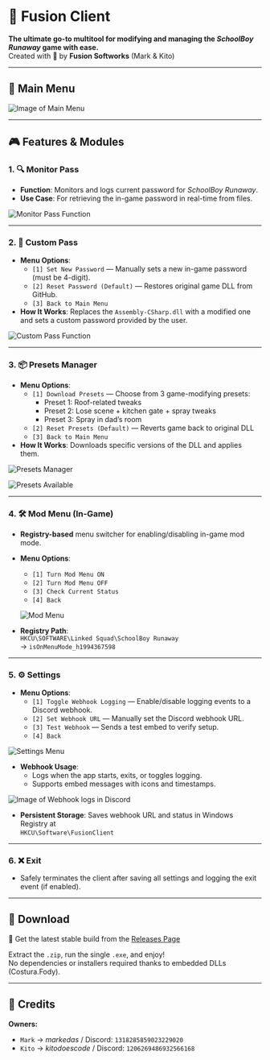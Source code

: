 # 🌌 Fusion Client

**The ultimate go-to multitool for modifying and managing the _SchoolBoy Runaway_ game with ease.**  
Created with 💙 by **Fusion Softworks** (Mark & Kito)

---

## 📸 Main Menu

![Image of Main Menu](https://github.com/user-attachments/assets/444eac06-bf16-4648-a48a-18aadee65eaf)

---

## 🎮 Features & Modules

### 1. 🔍 **Monitor Pass**
- **Function**: Monitors and logs current password for _SchoolBoy Runaway_.
- **Use Case**: For retrieving the in-game password in real-time from files.
  
![Monitor Pass Function](https://github.com/user-attachments/assets/02676e84-cb7f-4ec7-9b0e-9fa75df77aed)

---

### 2. 🔐 **Custom Pass**
- **Menu Options**:
  - `[1] Set New Password` — Manually sets a new in-game password (must be 4-digit).
  - `[2] Reset Password (Default)` — Restores original game DLL from GitHub.
  - `[3] Back to Main Menu`
- **How It Works**: Replaces the `Assembly-CSharp.dll` with a modified one and sets a custom password provided by the user.

![Custom Pass Function](https://github.com/user-attachments/assets/20121e3f-4c58-4241-8ac0-8dcc33826200)

---

### 3. 📦 **Presets Manager**
- **Menu Options**:
  - `[1] Download Presets` — Choose from 3 game-modifying presets:
    - Preset 1: Roof-related tweaks
    - Preset 2: Lose scene + kitchen gate + spray tweaks
    - Preset 3: Spray in dad’s room
  - `[2] Reset Presets (Default)` — Reverts game back to original DLL
  - `[3] Back to Main Menu`
- **How It Works**: Downloads specific versions of the DLL and applies them.

![Presets Manager](https://github.com/user-attachments/assets/36266e53-bb00-46a9-b049-469c8acbd1eb)

![Presets Available](https://github.com/user-attachments/assets/cc154f99-9ab8-43f2-9af8-5d0b3a61432d)

---

### 4. 🛠️ **Mod Menu (In-Game)**
- **Registry-based** menu switcher for enabling/disabling in-game mod mode.
- **Menu Options**:
  - `[1] Turn Mod Menu ON`
  - `[2] Turn Mod Menu OFF`
  - `[3] Check Current Status`
  - `[4] Back`
  
  ![Mod Menu](https://github.com/user-attachments/assets/975fff87-d3f0-409e-8dfb-853ac7984a35)

- **Registry Path**:  
  `HKCU\SOFTWARE\Linked Squad\SchoolBoy Runaway`  
  → `isOnMenuMode_h1994367598`

---

### 5. ⚙️ **Settings**
- **Menu Options**:
  - `[1] Toggle Webhook Logging` — Enable/disable logging events to a Discord webhook.
  - `[2] Set Webhook URL` — Manually set the Discord webhook URL.
  - `[3] Test Webhook` — Sends a test embed to verify setup.
  - `[4] Back`

![Settings Menu](https://github.com/user-attachments/assets/ac983b2d-a799-4781-8b21-a7bf6ca472eb)

- **Webhook Usage**:
  - Logs when the app starts, exits, or toggles logging.
  - Supports embed messages with icons and timestamps.

![Image of Webhook logs in Discord](https://github.com/user-attachments/assets/28e061f1-0400-4dae-a899-b4ea39c3aa33)

- **Persistent Storage**: Saves webhook URL and status in Windows Registry at  
  `HKCU\Software\FusionClient`

---

### 6. ❌ **Exit**
- Safely terminates the client after saving all settings and logging the exit event (if enabled).

---

## 📆 Download

🔎 Get the latest stable build from the [Releases Page](https://github.com/FusionHolder/Fusion-Client/releases/latest/download/fusionclient.zip)

Extract the `.zip`, run the single `.exe`, and enjoy!  
No dependencies or installers required thanks to embedded DLLs (Costura.Fody).

---

## 👥 Credits

**Owners:**
- `Mark` → _markedas_ / Discord: `1318285859023229020`
- `Kito` → _kitodoescode_ / Discord: `1206269486932566168`
